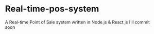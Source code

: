 # Real-time-pos-system
A  Real-time Point of Sale system written in Node.js &amp; React.js
I'll commit soon